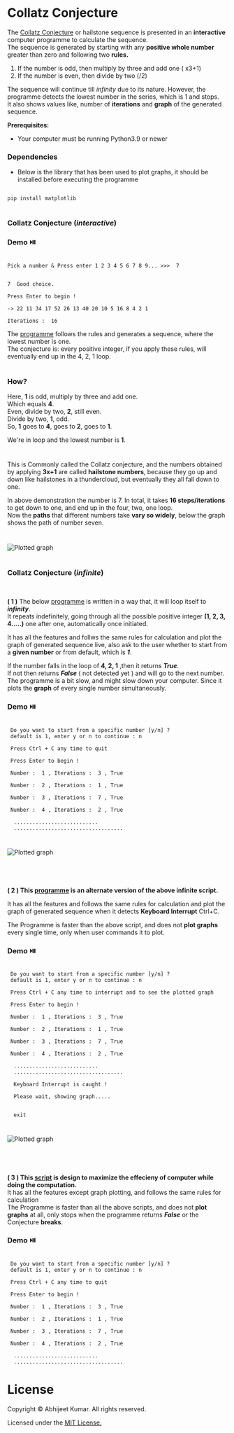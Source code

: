 # Collatz Conjecture
The [Collatz Conjecture](https://en.m.wikipedia.org/wiki/Collatz_conjecture) or hailstone sequence is presented in an **interactive** computer programme to calculate the sequence.</br> 
The sequence is generated by starting with any **positive whole number** greater than zero and following two **rules.**
1. If the number is odd, then multiply by three and add one ( x3+1)
2. If the number is even, then divide by two (/2)

The sequence will continue till *infinity* due to its nature. However, the programme detects the lowest number in the series, which is 1 and stops.</br>
It also shows values like, number of **iterations** and **graph** of the generated sequence.</br>

**Prerequisites:**
* Your computer must be running Python3.9 or newer

### Dependencies
* Below is the library that has been used to plot graphs, it should be installed before executing the programme
```

pip install matplotlib

```

#
### Collatz Conjecture (_interactive_)


### Demo ⏯️

```

Pick a number & Press enter 1 2 3 4 5 6 7 8 9... >>>  7


7  Good choice.

Press Enter to begin !

-> 22 11 34 17 52 26 13 40 20 10 5 16 8 4 2 1

Iterations :  16

```


The [programme](scripts/main.py) follows the rules and generates a sequence, where the lowest number is one.</br>
The conjecture is: every positive integer, if you apply these rules, will eventually end up in the 4, 2, 1 loop.
#
### How?

Here, **1** is odd, multiply by three and add one.</br>
Which equals **4**.</br>
Even, divide by two, **2**, still even.</br>
Divide by two, **1**, odd.</br>
So, **1** goes to **4**, goes to **2**, goes to **1**.</br>

We're in loop and the lowest number is **1**.</br>
#

This is Commonly called the Collatz conjecture, and the numbers obtained by applying **3x+1** are called **hailstone numbers**, because  they go up and down like hailstones in a thundercloud, but eventually they all fall down to one.</br>


In above demonstration the number is 7. In total, it takes **16 steps/iterations** to get down to one, and end up in the four, two, one loop.</br>
 Now the **paths** that different numbers take **vary so widely**, below the graph shows the path of number seven.

#
![Plotted graph](graphs/collatz-github.gif)
#


### Collatz Conjecture (_infinite_)
</br>

**( 1 )** The below [programme](scripts/main_live_graph_infinite.py) is written in a way that, it will loop itself to ***infinity***.</br>
It repeats indefinitely, going through all the possible positive integer **(1, 2, 3, 4.....)** one after one, automatically once initiated.</br>

It has all the features and follws the same rules for calculation and plot the graph of generated sequence live, also ask to the user whether to start from a **given number** or from default, which is ***1***.</br>

If the number falls in the loop of **4, 2, 1** ,then it returns ***True***.</br>
If not then returns ***False*** ( not detected yet ) and will go to the next number.</br>
The programme is a bit slow, and might slow down your computer.
Since it plots the **graph** of every single number simultaneously.

### Demo ⏯️
```

 Do you want to start from a specific number [y/n] ?
 default is 1, enter y or n to continue : n
 
 Press Ctrl + C any time to quit 

 Press Enter to begin ! 

 Number :  1 , Iterations :  3 , True  

 Number :  2 , Iterations :  1 , True  

 Number :  3 , Iterations :  7 , True  

 Number :  4 , Iterations :  2 , True  

  ...........................
  ...................................
```
#
![Plotted graph](graphs/collatz-infinite-github.gif)
#
</br>


**( 2 ) This [programme](scripts/main_graph_infinite.py) is an alternate version of the above infinite script.**</br>

It has all the features and follows the same rules for calculation and plot the graph of 
generated sequence when it detects **Keyboard Interrupt** Ctrl+C.</br>

The  Programme  is faster than the above script, and does not **plot graphs** every single time, only when user commands it to plot.

### Demo ⏯️
```

 Do you want to start from a specific number [y/n] ?
 default is 1, enter y or n to continue : n
 
 Press Ctrl + C any time to interrupt and to see the plotted graph  

 Press Enter to begin ! 

 Number :  1 , Iterations :  3 , True  

 Number :  2 , Iterations :  1 , True  

 Number :  3 , Iterations :  7 , True  

 Number :  4 , Iterations :  2 , True  

  ...........................
  ...................................

  Keyboard Interrupt is caught ! 

  Please wait, showing graph..... 


  exit 

```
#
![Plotted graph](graphs/collatz-infinite2-github.gif)
#
</br>

**( 3 ) This [script](scripts/main_infinite.py) is design to maximize the effecieny of computer while doing the computation.**</br>
It has all the features except graph plotting, and follows the same rules for calculation</br>
The  Programme  is faster than all the above scripts, and does not **plot graphs** at all, only stops when the programme returns ***False*** or the Conjecture **breaks**.
### Demo ⏯️
```

 Do you want to start from a specific number [y/n] ?
 default is 1, enter y or n to continue : n
 
 Press Ctrl + C any time to quit 

 Press Enter to begin ! 

 Number :  1 , Iterations :  3 , True  

 Number :  2 , Iterations :  1 , True  

 Number :  3 , Iterations :  7 , True  

 Number :  4 , Iterations :  2 , True  

  ...........................
  ...................................
```




# License

Copyright © Abhijeet Kumar. All rights reserved.

Licensed under the [MIT License.](LICENSE) 
